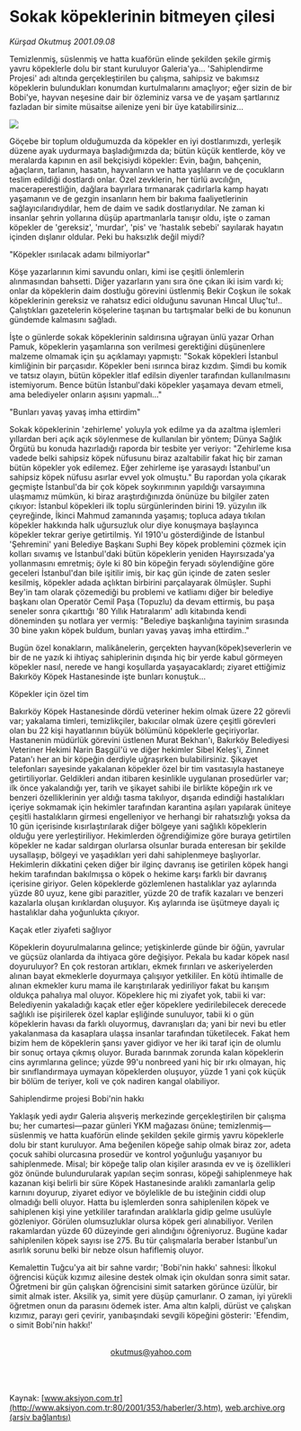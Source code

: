 # Sokak köpeklerinin bitmeyen çilesi

*Kürşad Okutmuş 2001.09.08*

<div>
 <p class="baslik">
 </p>
 <p class="spot">
  Temizlenmiş, süslenmiş ve hatta  kuaförün elinde şekilden şekile  girmiş yavru köpeklerle dolu bir  stant kuruluyor Galeria'ya...  'Sahiplendirme Projesi' adı  altında gerçekleştirilen bu çalışma, sahipsiz ve bakımsız köpeklerin  bulundukları konumdan  kurtulmalarını amaçlıyor; eğer sizin de bir Bobi'ye, hayvan neşesine  dair bir özleminiz varsa ve de  yaşam şartlarınız fazladan bir  simite müsaitse ailenize yeni bir  üye katabilirsiniz...
 </p>
 <p class="metin">
 </p>
 <img border="0" src="/web/20020113043237im_/http://www.aksiyon.com.tr/2001/353/resimler/kopek.jpg"/>
 <p class="metin">
  Göçebe bir toplum olduğumuzda da köpekler en iyi dostlarımızdı, yerleşik düzene ayak uydurmaya başladığımızda da; bütün küçük kentlerde, köy ve meralarda kapının en asil bekçisiydi köpekler: Evin, bağın, bahçenin, ağaçların, tarlanın, hasatın, hayvanların ve hatta yaşlıların ve de çocukların teslim edildiği dostlardı onlar. Özel zevklerin, her türlü avcılığın, maceraperestliğin, dağlara bayırlara tırmanarak çadırlarla kamp hayatı yaşamanın ve de gezgin insanların hem bir bakıma faaliyetlerinin sağlayıcılarıdıydılar, hem de daim ve sadık dostlarıydılar. Ne zaman ki insanlar şehrin yollarına düşüp apartmanlarla tanışır oldu, işte o zaman köpekler de 'gereksiz', 'murdar', 'pis' ve 'hastalık sebebi' sayılarak hayatın içinden dışlanır oldular. Peki bu haksızlık değil miydi?
 </p>
 <p class="metin">
  "Köpekler ısırılacak adamı bilmiyorlar"
 </p>
 <p class="metin">
  Köşe yazarlarının kimi savundu onları, kimi ise çeşitli önlemlerin alınmasından bahsetti. Diğer yazarların yanı sıra öne çıkan iki isim vardı ki; onlar da köpeklerin daim dostluğu görevini üstlenmiş Bekir Coşkun ile sokak köpeklerinin gereksiz ve rahatsız edici olduğunu savunan Hıncal Uluç'tu!.. Çalıştıkları gazetelerin köşelerine taşınan bu tartışmalar belki de bu konunun gündemde kalmasını sağladı.
 </p>
 <p class="metin">
  İşte o günlerde sokak köpeklerinin saldırısına uğrayan ünlü yazar Orhan Pamuk, köpeklerin yaşamlarına son verilmesi gerektiğini düşünenlere malzeme olmamak için şu açıklamayı yapmıştı: "Sokak köpekleri İstanbul kimliğinin bir parçasıdır. Köpekler beni ısırınca biraz kızdım. Şimdi bu komik ve tatsız olayın, bütün köpekler itlaf edilsin diyenler tarafından kullanılmasını istemiyorum. Bence bütün İstanbul'daki köpekler yaşamaya devam etmeli, ama belediyeler onların aşısını yapmalı..."
 </p>
 <p class="metin">
  "Bunları yavaş yavaş imha ettirdim"
 </p>
 <p class="metin">
  Sokak köpeklerinin 'zehirleme' yoluyla yok edilme ya da azaltma işlemleri yıllardan beri açık açık söylenmese de kullanılan bir yöntem; Dünya Sağlık Örgütü bu konuda hazırladığı raporda bir tesbite yer veriyor: "Zehirleme kısa vadede belki sahipsiz köpek nüfusunu biraz azaltabilir fakat hiç bir zaman bütün köpekler yok edilemez. Eğer zehirleme işe yarasaydı İstanbul'un sahipsiz köpek nüfusu asırlar evvel yok olmuştu." Bu rapordan yola çıkarak geçmişte İstanbul'da bir çok köpek soykırımının yapıldığı varsayımına ulaşmamız mümkün, ki biraz araştırdığınızda önünüze bu bilgiler zaten çıkıyor: İstanbul köpekleri ilk toplu sürgünlerinden birini 19. yüzyılın ilk çeyreğinde, İkinci Mahmud zamanında yaşamış; topluca adaya tıkılan köpekler hakkında halk uğursuzluk olur diye konuşmaya başlayınca köpekler tekrar geriye getirtilmiş. Yıl 1910'u gösterdiğinde de İstanbul 'Şehremini' yani Belediye Başkanı Suphi Bey köpek problemini çözmek için kolları sıvamış ve İstanbul'daki bütün köpeklerin yeniden Hayırsızada'ya yollanmasını emretmiş; öyle ki 80 bin köpeğin feryadı söylendiğine göre geceleri İstanbul'dan bile işitilir imiş, bir kaç gün içinde de zaten sesler kesilmiş, köpekler adada açlıktan birbirini parçalayarak ölmüşler. Suphi Bey'in tam olarak çözemediği bu problemi ve katliamı diğer bir belediye başkanı olan Operatör Cemil Paşa (Topuzlu) da devam ettirmiş, bu paşa seneler sonra çıkarttığı '80 Yıllık Hatıralarım' adlı kitabında kendi döneminden şu notlara yer vermiş: "Belediye başkanlığına tayinim sırasında 30 bine yakın köpek buldum, bunları yavaş yavaş imha ettirdim.."
 </p>
 <p class="metin">
  Bugün özel konakların, malikânelerin, gerçekten hayvan(köpek)severlerin ve bir de ne yazık ki ihtiyaç sahiplerinin dışında hiç bir yerde kabul görmeyen köpekler nasıl, nerede ve hangi koşullarda yaşayacaklardı; ziyaret ettiğimiz Bakırköy Köpek Hastanesinde işte bunları konuştuk...
 </p>
 <p class="metin">
  Köpekler için özel tim
 </p>
 <p class="metin">
  Bakırköy Köpek Hastanesinde dördü veteriner hekim olmak üzere 22 görevli var; yakalama timleri, temizlikçiler, bakıcılar olmak üzere çeşitli görevleri olan bu 22 kişi hayatlarının büyük bölümünü köpeklerle geçiriyorlar. Hastanenin müdürlük görevini üstlenen Murat Bekhan'ı, Bakırköy Belediyesi Veteriner Hekimi Narin Başgül'ü ve diğer hekimler Sibel Keleş'i, Zinnet Patan'ı her an bir köpeğin derdiyle uğraşırken bulabilirsiniz. Şikayet telefonları sayesinde yakalanan köpekler özel bir tim vasıtasıyla hastaneye getirtiliyorlar. Geldikleri andan itibaren kesinlikle uygulanan prosedürler var; ilk önce yakalandığı yer, tarih ve şikayet sahibi ile birlikte köpeğin ırk ve benzeri özelliklerinin yer aldığı tasma takılıyor, dışarıda edindiği hastalıkları içeriye sokmamak için hekimler tarafından karantina aşıları yapılarak üniteye çeşitli hastalıkların girmesi engelleniyor ve herhangi bir rahatsızlığı yoksa da 10 gün içerisinde kısırlaştırılarak diğer bölgeye yani sağlıklı köpeklerin olduğu yere yerleştiriliyor. Hekimlerden öğrendiğimize göre buraya getirtilen köpekler ne kadar saldırgan olurlarsa olsunlar burada enteresan bir şekilde uysallaşıp, bölgeyi ve yaşadıkları yeri dahi sahiplenmeye başlıyorlar. Hekimlerin dikkatini çeken diğer bir ilginç davranış ise getirilen köpek hangi hekim tarafından bakılmışsa o köpek o hekime karşı farklı bir davranış içerisine giriyor. Gelen köpeklerde gözlemlenen hastalıklar yaz aylarında yüzde 80 uyuz, kene gibi parazitler, yüzde 20 de trafik kazaları ve benzeri kazalarla oluşan kırıklardan oluşuyor. Kış aylarında ise üşütmeye dayalı iç hastalıklar daha yoğunlukta çıkıyor.
 </p>
 <p class="metin">
  Kaçak etler ziyafeti sağlıyor
 </p>
 <p class="metin">
  Köpeklerin doyurulmalarına gelince; yetişkinlerde günde bir öğün, yavrular ve güçsüz olanlarda da ihtiyaca göre değişiyor. Pekala bu kadar köpek nasıl doyuruluyor? En çok restoran artıkları, ekmek fırınları ve askeriyelerden alınan bayat ekmeklerle doyurmaya çalışıyor yetkililer. En kötü ihtimalle de alınan ekmekler kuru mama ile karıştırılarak yediriliyor fakat bu karışım oldukça pahalıya mal oluyor. Köpeklere hiç mi ziyafet yok, tabii ki var: Belediyenin yakaladığı kaçak etler eğer köpeklere yedirilebilecek derecede sağlıklı ise pişirilerek özel kaplar eşliğinde sunuluyor, tabii ki o gün köpeklerin havası da farklı oluyormuş, davranışları da; yani bir nevi bu etler yakalanmasa da kasaplara ulaşsa insanlar tarafından tüketilecek. Fakat hem bizim hem de köpeklerin şansı yaver gidiyor ve her iki taraf için de olumlu bir sonuç ortaya çıkmış oluyor. Burada barınmak zorunda kalan köpeklerin cins ayrımlarına gelince; yüzde 99'u nonbreed yani hiç bir ırkı olmayan, hiç bir sınıflandırmaya uymayan köpeklerden oluşuyor, yüzde 1 yani çok küçük bir bölüm de teriyer, koli ve çok nadiren kangal olabiliyor.
 </p>
 <p class="metin">
  Sahiplendirme projesi Bobi'nin hakkı
 </p>
 <p class="metin">
  Yaklaşık yedi aydır Galeria alışveriş merkezinde gerçekleştirilen bir çalışma bu; her cumartesi—pazar günleri YKM mağazası önüne; temizlenmiş—süslenmiş ve hatta kuaförün elinde şekilden şekile girmiş yavru köpeklerle dolu bir stant kuruluyor. Ama beğenilen köpeğe sahip olmak biraz zor, adeta çocuk sahibi olurcasına prosedür ve kontrol yoğunluğu yaşanıyor bu sahiplenmede. Misal; bir köpeğe talip olan kişiler arasında ev ve iş özellikleri göz önünde bulundurularak yapılan seçim sonrası, köpeği sahiplenmeye hak kazanan kişi belirli bir süre Köpek Hastanesinde aralıklı zamanlarla gelip karnını doyurup, ziyaret ediyor ve böylelikle de bu isteğinin ciddi olup olmadığı belli oluyor. Hatta bu işlemlerden sonra sahiplenilen köpek ve sahiplenen kişi yine yetkililer tarafından aralıklarla gidip gelme usulüyle gözleniyor. Görülen olumsuzluklar olursa köpek geri alınabiliyor. Verilen rakamlardan yüzde 60 düzeyinde geri alındığını öğreniyoruz. Bugüne kadar sahiplenilen köpek sayısı ise 275. Bu tür çalışmalarla beraber İstanbul'un asırlık sorunu belki bir nebze olsun hafiflemiş oluyor.
 </p>
 <p class="metin">
  Kemalettin Tuğcu'ya ait bir sahne vardır; 'Bobi'nin hakkı' sahnesi: İlkokul öğrencisi küçük kızımız ailesine destek olmak için okuldan sonra simit satar. Öğretmeni bir gün çalışkan öğrencisini simit satarken görünce üzülür, bir simit almak ister. Aksilik ya, simit yere düşüp çamurlanır. O zaman, iyi yürekli öğretmen onun da parasını ödemek ister. Ama altın kalpli, dürüst ve çalışkan kızımız, parayı geri çevirir, yanıbaşındaki sevgili köpeğini gösterir: 'Efendim, o simit Bobi'nin hakkı!'
 </p>
 <br/>
 <center>
  <a class="anaorta" href="http://web.archive.org/web/20020113043237/mailto:okutmus@yahoo.com">
   okutmus@yahoo.com
  </a>
 </center>
 <br/>
 <br/>
 <br/>
</div>

Kaynak: [www.aksiyon.com.tr](http://www.aksiyon.com.tr:80/2001/353/haberler/3.htm), [web.archive.org (arşiv bağlantısı)](http://web.archive.org/web/20020113043237/http://www.aksiyon.com.tr:80/2001/353/haberler/3.htm)
